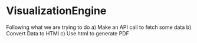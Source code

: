 # VisualizationEngine

Following what we are trying to do
a) Make an API call to fetch some data
b) Convert Data to HTMl
c) Use html to generate PDF
